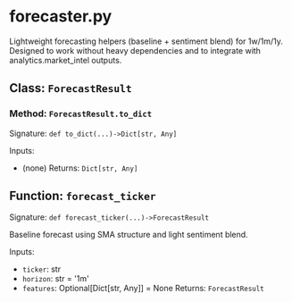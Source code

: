 # forecaster.py

Lightweight forecasting helpers (baseline + sentiment blend) for 1w/1m/1y.
Designed to work without heavy dependencies and to integrate with
analytics.market_intel outputs.

## Class: `ForecastResult`

### Method: `ForecastResult.to_dict`

Signature: `def to_dict(...)->Dict[str, Any]`

Inputs:
- (none)
Returns: `Dict[str, Any]`

## Function: `forecast_ticker`

Signature: `def forecast_ticker(...)->ForecastResult`

Baseline forecast using SMA structure and light sentiment blend.

Inputs:
- `ticker`: str
- `horizon`: str = '1m'
- `features`: Optional[Dict[str, Any]] = None
Returns: `ForecastResult`
